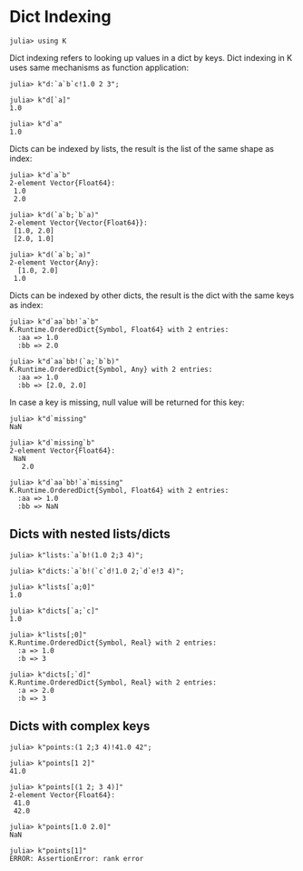 # Dict Indexing

    julia> using K

Dict indexing refers to looking up values in a dict by keys. Dict indexing in K
uses same mechanisms as function application:

    julia> k"d:`a`b`c!1.0 2 3";

    julia> k"d[`a]"
    1.0

    julia> k"d`a"
    1.0

Dicts can be indexed by lists, the result is the list of the same shape as
index:

    julia> k"d`a`b"
    2-element Vector{Float64}:
     1.0
     2.0

    julia> k"d(`a`b;`b`a)"
    2-element Vector{Vector{Float64}}:
     [1.0, 2.0]
     [2.0, 1.0]

    julia> k"d(`a`b;`a)"
    2-element Vector{Any}:
      [1.0, 2.0]
     1.0

Dicts can be indexed by other dicts, the result is the dict with the same keys
as index:

    julia> k"d`aa`bb!`a`b"
    K.Runtime.OrderedDict{Symbol, Float64} with 2 entries:
      :aa => 1.0
      :bb => 2.0

    julia> k"d`aa`bb!(`a;`b`b)"
    K.Runtime.OrderedDict{Symbol, Any} with 2 entries:
      :aa => 1.0
      :bb => [2.0, 2.0]

In case a key is missing, null value will be returned for this key:

    julia> k"d`missing"
    NaN

    julia> k"d`missing`b"
    2-element Vector{Float64}:
     NaN
       2.0

    julia> k"d`aa`bb!`a`missing"
    K.Runtime.OrderedDict{Symbol, Float64} with 2 entries:
      :aa => 1.0
      :bb => NaN

## Dicts with nested lists/dicts

    julia> k"lists:`a`b!(1.0 2;3 4)";

    julia> k"dicts:`a`b!(`c`d!1.0 2;`d`e!3 4)";

    julia> k"lists[`a;0]"
    1.0

    julia> k"dicts[`a;`c]"
    1.0
    
    julia> k"lists[;0]"
    K.Runtime.OrderedDict{Symbol, Real} with 2 entries:
      :a => 1.0
      :b => 3

    julia> k"dicts[;`d]"
    K.Runtime.OrderedDict{Symbol, Real} with 2 entries:
      :a => 2.0
      :b => 3

## Dicts with complex keys

    julia> k"points:(1 2;3 4)!41.0 42";

    julia> k"points[1 2]"
    41.0

    julia> k"points[(1 2; 3 4)]"
    2-element Vector{Float64}:
     41.0
     42.0

    julia> k"points[1.0 2.0]"
    NaN

    julia> k"points[1]"
    ERROR: AssertionError: rank error
